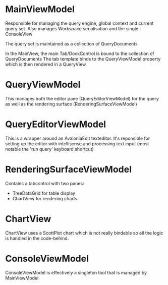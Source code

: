 

# MainViewModel
Responsible for managing the query engine, global context and current query set. Also manages Workspace serialisation and the single ConsoleView

The query set is maintained as a collection of QueryDocuments

In the MainView, the main Tab/DockControl is bound to the collection of QueryDocuments
The tab template binds to the QueryViewModel property which is then rendered in a
QueryView

# QueryViewModel
This manages both the editor pane (QueryEditorViewModel) for the query as well as the rendering surface (RenderingSurfaceViewModel)

# QueryEditorViewModel
This is a wrapper around an AvaloniaEdit texteditor.  It's reponsible for setting up the editor with intellisense and processing text input (most notable the 'run query' keyboard shortcut)

# RenderingSurfaceViewModel

Contains a tabcontrol with two panes:
- TreeDataGrid for table display
- ChartView for rendering charts

# ChartView
ChartView uses a ScottPlot chart which is not really bindable so all the logic is handled in the code-behind.

# ConsoleViewModel
ConsoleViewModel is effectively a singleton tool that is managed by MainViewModel
